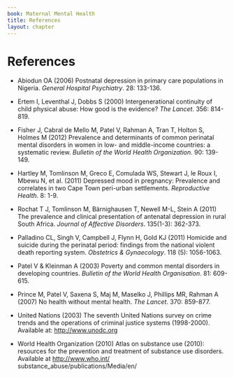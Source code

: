 ```yaml
---
book: Maternal Mental Health
title: References
layout: chapter
---
```


# References

*	Abiodun OA (2006) Postnatal depression in primary care populations in Nigeria. *General Hospital Psychiatry*. 28: 133-136.

*	Ertem I, Leventhal J, Dobbs S (2000) Intergenerational continuity of child physical abuse: How good is the evidence? *The Lancet*. 356: 814-819.

*	Fisher J, Cabral de Mello M, Patel V, Rahman A, Tran T, Holton S, Holmes M (2012) Prevalence and determinants of common perinatal mental disorders in women in low- and middle-income countries: a systematic review. *Bulletin of the World Health Organization*. 90: 139-149.
 
*	Hartley M, Tomlinson M, Greco E, Comulada WS, Stewart J, le Roux I, Mbewu N, et al. (2011) Depressed mood in pregnancy: Prevalence and correlates in two Cape Town peri-urban settlements. *Reproductive Health*. 8: 1-9.

*	Rochat T J, Tomlinson M, Bärnighausen T, Newell M-L, Stein A (2011) The prevalence and clinical presentation of antenatal depression in rural South Africa. *Journal of Affective Disorders*. 135(1-3): 362-373. 

*	Palladino CL, Singh V, Campbell J, Flynn H, Gold KJ (2011) Homicide and suicide during the perinatal period: findings from the national violent death reporting system. *Obstetrics & Gynaecology*. 118 (5): 1056-1063.

*	Patel V & Kleinman A (2003) Poverty and common mental disorders in developing countries. *Bulletin of the World Health Organisation*. 81: 609-615.

*	Prince M, Patel V, Saxena S, Maj M, Maselko J, Phillips MR, Rahman A (2007) No health without mental health. *The Lancet*. 370: 859-877.

*	United Nations (2003) The seventh United Nations survey on crime trends and the operations of criminal justice systems (1998-2000). Available at: http://www.unodc.org

*	World Health Organization (2010) Atlas on substance use (2010): resources for the prevention and treatment of substance use disorders. Available at http://www.who.int/ substance_abuse/publications/Media/en/
